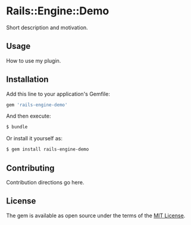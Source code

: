 # Rails::Engine::Demo
Short description and motivation.

## Usage
How to use my plugin.

## Installation
Add this line to your application's Gemfile:

```ruby
gem 'rails-engine-demo'
```

And then execute:
```bash
$ bundle
```

Or install it yourself as:
```bash
$ gem install rails-engine-demo
```

## Contributing
Contribution directions go here.

## License
The gem is available as open source under the terms of the [MIT License](http://opensource.org/licenses/MIT).
